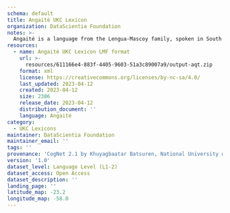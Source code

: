 ```yaml
---
schema: default
title: Angaité UKC Lexicon
organization: DataScientia Foundation
notes: >-
  Angaité is a language from the Lengua-Mascoy family, spoken in South America. The UKC Lexicon of Angaité is represented as a lexico-semantic network. It consists of words, word senses, synsets, as well as sense-level and synset-level relationships.
resources:
  - name: Angaité UKC Lexicon LMF format
    url: >-
      resources/611166e4-883f-4405-9603-51a3c89007a9/output-aqt.zip
    format: xml
    license: https://creativecommons.org/licenses/by-nc-sa/4.0/
    last_updated: 2023-04-12
    created: 2023-04-12
    size: 2386
    release_date: 2023-04-12
    distribution_document: ''
    language: Angaité
category:
  - UKC Lexicons
maintainer: DataScientia Foundation
maintainer_email: ''
tags: ''
provenance: 'CogNet 2.1 by Khuyagbaatar Batsuren, National University of Mongolia (http://cognet.ukc.disi.unitn.it); Native Languages of the Americas 2021.11. by Laura Redish and Orrin Lewis (http://www.native-languages.org); Princeton WordNet 2.1 by Princeton University (https://wordnet.princeton.edu)'
version: '1.0'
dataset_level: Language Level (L1-2)
dataset_access: Open Access
dataset_description: ''
landing_page: ''
latitude_map: -23.2
longitude_map: -58.0
---
```

